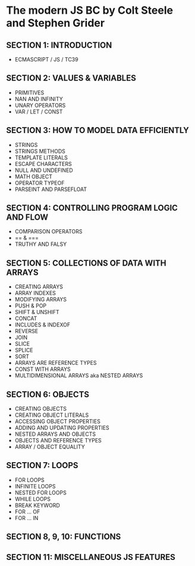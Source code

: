 # The modern JS BC  by Colt Steele and Stephen Grider

## SECTION 1: INTRODUCTION
* ECMASCRIPT / JS / TC39

## SECTION 2: VALUES & VARIABLES
* PRIMITIVES
* NAN AND INFINITY
* UNARY OPERATORS
* VAR / LET  / CONST

## SECTION 3: HOW TO MODEL DATA EFFICIENTLY
* STRINGS
* STRINGS METHODS
* TEMPLATE LITERALS
* ESCAPE CHARACTERS
* NULL AND UNDEFINED
* MATH OBJECT
* OPERATOR TYPEOF
* PARSEINT AND PARSEFLOAT

## SECTION 4: CONTROLLING PROGRAM LOGIC AND FLOW
* COMPARISON OPERATORS
* == & ===
* TRUTHY AND FALSY

## SECTION 5: COLLECTIONS OF DATA WITH ARRAYS
* CREATING ARRAYS
* ARRAY INDEXES
* MODIFYING ARRAYS
* PUSH & POP
* SHIFT & UNSHIFT
* CONCAT
* INCLUDES & INDEXOF
* REVERSE
* JOIN
* SLICE
* SPLICE
* SORT
* ARRAYS ARE REFERENCE TYPES
* CONST WITH ARRAYS
* MULTIDIMENSIONAL ARRAYS aka NESTED ARRAYS

## SECTION 6: OBJECTS
* CREATING OBJECTS
* CREATING OBJECT LITERALS
* ACCESSING OBJECT PROPERTIES
* ADDING AND UPDATING PROPERTIES
* NESTED ARRAYS AND OBJECTS
* OBJECTS AND REFERENCE TYPES
* ARRAY / OBJECT EQUALITY

## SECTION 7: LOOPS
* FOR LOOPS
* INFINITE LOOPS
* NESTED FOR LOOPS
* WHILE LOOPS
* BREAK KEYWORD
* FOR … OF
* FOR … IN

## SECTION 8, 9, 10: FUNCTIONS

## SECTION 11: MISCELLANEOUS JS FEATURES


